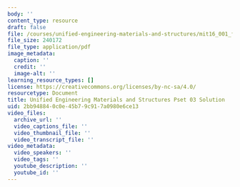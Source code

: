 ```yaml
---
body: ''
content_type: resource
draft: false
file: /courses/unified-engineering-materials-and-structures/mit16_001_f21_pset_03sol.pdf
file_size: 240172
file_type: application/pdf
image_metadata:
  caption: ''
  credit: ''
  image-alt: ''
learning_resource_types: []
license: https://creativecommons.org/licenses/by-nc-sa/4.0/
resourcetype: Document
title: Unified Engineering Materials and Structures Pset 03 Solution
uid: 2bb94884-0c0e-45b7-9c91-7a0980e6ce13
video_files:
  archive_url: ''
  video_captions_file: ''
  video_thumbnail_file: ''
  video_transcript_file: ''
video_metadata:
  video_speakers: ''
  video_tags: ''
  youtube_description: ''
  youtube_id: ''
---
```

